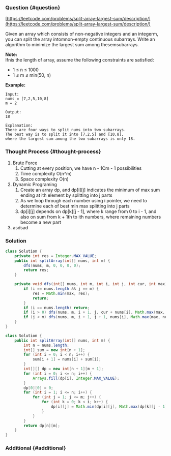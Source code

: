 ### Question {#question}

[https://leetcode.com/problems/split-array-largest-sum/description/](https://leetcode.com/problems/split-array-largest-sum/description/)

Given an array which consists of non-negative integers and an integerm, you can split the array intomnon-empty continuous subarrays. Write an algorithm to minimize the largest sum among thesemsubarrays.

**Note:**  
Ifnis the length of array, assume the following constraints are satisfied:

* 1 ≤ n ≤ 1000
* 1 ≤ m ≤ min\(50, n\)

**Example:**

```
Input:
nums = [7,2,5,10,8]
m = 2

Output:
18

Explanation:
There are four ways to split nums into two subarrays.
The best way is to split it into [7,2,5] and [10,8],
where the largest sum among the two subarrays is only 18.
```

### Thought Process {#thought-process}

1. Brute Force
   1. Cutting at every position, we have n - 1Cm - 1 possibilities
   2. Time complexity O\(n^m\)
   3. Space complexity O\(n\)
2. Dynamic Programing
   1. Create an array dp, and dp\[i\]\[j\] indicates the minimum of max sum ending at ith element by splitting into j parts
   2. As we loop through each number using i pointer, we need to determine each of best min max splitting into j parts
   3. dp\[i\]\[j\] depends on dp\[k\]\[j - 1\], where k range from 0 to i - 1, and also on sum from k + 1th to ith numbers, where remaining numbers become a new part
3. asdsad

### Solution

```java
class Solution {
    private int res = Integer.MAX_VALUE;
    public int splitArray(int[] nums, int m) {
        dfs(nums, m, 0, 0, 0, 0);
        return res;
    }

    private void dfs(int[] nums, int m, int i, int j, int cur, int max) {
        if (i == nums.length && j == m) {
            res = Math.min(max, res);
            return;
        }
        if (i == nums.length) return;
        if (i > 0) dfs(nums, m, i + 1, j, cur + nums[i], Math.max(max, cur + nums[i]));
        if (j < m) dfs(nums, m, i + 1, j + 1, nums[i], Math.max(max, nums[i]));
    }
}
```

```java
class Solution {
    public int splitArray(int[] nums, int m) {
        int n = nums.length;
        int[] sum = new int[n + 1];
        for (int i = 0; i < n; i++) {
            sum[i + 1] = nums[i] + sum[i];
        }
        int[][] dp = new int[n + 1][m + 1];
        for (int i = 0; i <= n; i++) {
            Arrays.fill(dp[i], Integer.MAX_VALUE);
        }
        dp[0][0] = 0;
        for (int i = 1; i <= n; i++) {
            for (int j = 1; j <= m; j++) {
                for (int k = 0; k < i; k++) {
                    dp[i][j] = Math.min(dp[i][j], Math.max(dp[k][j - 1], sum[i] - sum[k]));
                }
            }
        }
        return dp[n][m];
    }
}
```

### Additional {#additional}



